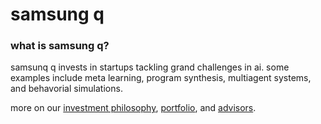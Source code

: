 # samsung q

### what is samsung q?
samsunq q invests in startups tackling grand challenges in ai. some examples include meta learning, program synthesis, multiagent systems, and behavorial simulations.

more on our [investment philosophy](https://github.com/samsungq/hello/blob/master/philosophy.md), [portfolio](https://github.com/samsungq/hello/blob/master/portfolio.md), and [advisors](https://github.com/samsungq/hello/blob/master/advisors.md).